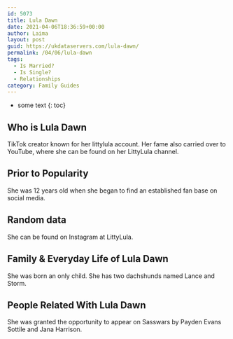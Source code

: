 ```yaml
---
id: 5073
title: Lula Dawn
date: 2021-04-06T18:36:59+00:00
author: Laima
layout: post
guid: https://ukdataservers.com/lula-dawn/
permalink: /04/06/lula-dawn
tags:
  - Is Married?
  - Is Single?
  - Relationships
category: Family Guides
---
```


* some text
{: toc}


## Who is Lula Dawn
                  
                  
                  
TikTok creator known for her littylula account. Her fame also carried over to YouTube, where she can be found on her LittyLula channel. 
                  
              
            
              
            
                
                
                
## Prior to Popularity
                  
                  
                  
She was 12 years old when she began to find an established fan base on social media. 
                  
              
            
              
            
                
                
                
## Random data
                  
                  
                  
She can be found on Instagram at LittyLula.
                  
              
            
              
            
                
                
                
## Family & Everyday Life of Lula Dawn
                  
                  
                  
She was born an only child. She has two dachshunds named Lance and Storm.
                  
              
            
              
            
                
                
                
## People Related With Lula Dawn
                  
                  
                  
She was granted the opportunity to appear on Sasswars by Payden Evans Sottile and Jana Harrison.
                  
              
            
              
            
                
              
            
              
              
            
            
              
            
          
          
          